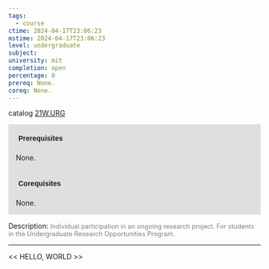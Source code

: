 ```yaml
---
tags:
  - course
ctime: 2024-04-17T23:06:23
mstime: 2024-04-17T23:06:23
level: undergraduate
subject: 
university: mit
completion: open
percentage: 0
prereq: None.
coreq: None.
---
```


catalog [21W.URG](http://student.mit.edu/catalog/m21Wb.html#21W.URG)

<span style="display: block; padding: 15px; background-color: rgb(100, 100, 100, 0.2);"><font id="m_prereq2717_0" style="display: block; font-family: Arial, sans-serif; font-weight: bold; padding: 5px">Prerequisites</font><br><span id="prereq2717_0">None.</span></span>
<span style="display: block; padding: 15px; background-color: rgb(100, 100, 100, 0.2);"><font id="m_coreq2717_0" style="display: block; font-family: Arial, sans-serif; font-weight: bold; padding: 5px">Corequisites</font><br><span id="coreq2717_0">None.</span></span>

<font style="">Description:</font>
<font style="color: grey; font-size: 0.8rem;">Individual participation in an ongoing research project. For students in the Undergraduate Research Opportunities Program.</font>



---

<< HELLO, WORLD >>
